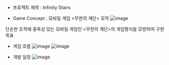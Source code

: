 - 프로젝트 제목 : Infinity Stairs

- Game Concept : 모바일 게임 <무한의 계단> 모작
![image](https://user-images.githubusercontent.com/70671442/229702605-3cbbefd3-aa3a-48f5-a515-1d0762d127c7.png)

단순한 조작에  중독성 있는 모바일 게임인 <무한의 계단>의 게임형식을 모방하여 구현 목표

- 게임 흐름
![image](https://user-images.githubusercontent.com/70671442/229702788-195c51a7-9c76-400f-80ba-3ce1c8542420.png)
![image](https://user-images.githubusercontent.com/70671442/229702833-1eeff66a-b75c-45a2-9e01-9af3eca4b0e2.png)

- 개발 일정
![image](https://user-images.githubusercontent.com/70671442/229702883-6c871e23-2624-4b7f-a195-2a4113d42aa5.png)

